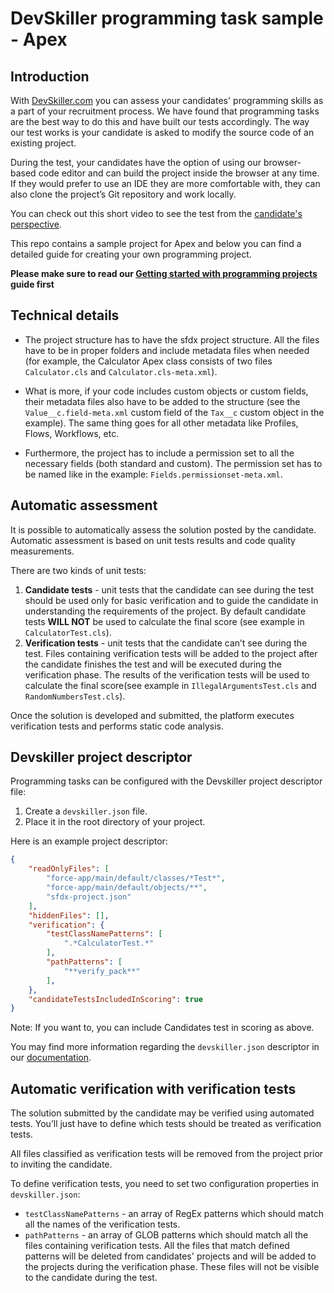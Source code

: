 # DevSkiller programming task sample - Apex

## Introduction

With [DevSkiller.com](https://devskiller.com) you can assess your candidates'
programming skills as a part of your recruitment process. We have found that
programming tasks are the best way to do this and have built our tests
accordingly. The way our test works is your candidate is asked to modify the
source code of an existing project.

During the test, your candidates have the option of using our browser-based
code editor and can build the project inside the browser at any time. If they
would prefer to use an IDE they are more comfortable with, they can also
clone the project’s Git repository and work locally.

You can check out this short video to see the test from the [candidate's
perspective](https://goo.gl/AXXaTT).

This repo contains a sample project for Apex and below you can
find a detailed guide for creating your own programming project.

**Please make sure to read our [Getting started with programming
projects](https://goo.gl/gkQU4J) guide first**

## Technical details

- The project structure has to have the sfdx project structure. All the files have to be in proper folders and include metadata files when needed (for example, the Calculator Apex class consists of two files `Calculator.cls` and `Calculator.cls-meta.xml`).

- What is more, if your code includes custom objects or custom fields, their metadata files also have to be added to the structure (see the `Value__c.field-meta.xml` custom field of the `Tax__c` custom object in the example). The same thing goes for all other metadata like Profiles, Flows, Workflows, etc.

- Furthermore, the project has to include a permission set to all the necessary fields (both standard and custom). The permission set has to be named like in the example: `Fields.permissionset-meta.xml`.

## Automatic assessment

It is possible to automatically assess the solution posted by the candidate.
Automatic assessment is based on unit tests results and code quality
measurements.

There are two kinds of unit tests:

1. **Candidate tests** - unit tests that the candidate can see during the test
   should be used only for basic verification and to guide the candidate in
   understanding the requirements of the project. By default candidate tests **WILL NOT** be used
   to calculate the final score (see example in `CalculatorTest.cls`).
2. **Verification tests** - unit tests that the candidate can’t see during the
   test. Files containing verification tests will be added to the project after
   the candidate finishes the test and will be executed during the verification
   phase. The results of the verification tests will be used to calculate the
   final score(see example in `IllegalArgumentsTest.cls` and `RandomNumbersTest.cls`).

Once the solution is developed and submitted, the platform executes
verification tests and performs static code analysis.

## Devskiller project descriptor

Programming tasks can be configured with the Devskiller project descriptor file:

1. Create a `devskiller.json` file.
2. Place it in the root directory of your project.

Here is an example project descriptor:

```json
{
    "readOnlyFiles": [
        "force-app/main/default/classes/*Test*",
        "force-app/main/default/objects/**",
        "sfdx-project.json"
    ],
    "hiddenFiles": [],
    "verification": {
        "testClassNamePatterns": [
            ".*CalculatorTest.*"
        ],
        "pathPatterns": [
            "**verify_pack**"
        ],
    },
    "candidateTestsIncludedInScoring": true
}
```

Note: If you want to, you can include Candidates test in scoring as above. 

You may find more information regarding the `devskiller.json` descriptor in our
[documentation](https://goo.gl/uWXeCD).

## Automatic verification with verification tests

The solution submitted by the candidate may be verified using automated tests.
You’ll just have to define which tests should be treated as verification tests.

All files classified as verification tests will be removed from the project
prior to inviting the candidate.

To define verification tests, you need to set two configuration properties in
`devskiller.json`:

- `testClassNamePatterns` - an array of RegEx patterns which should match all the
  names of the verification tests.
- `pathPatterns` - an array of GLOB patterns which should match all the files
  containing verification tests. All the files that match defined patterns will
  be deleted from candidates' projects and will be added to the projects during
  the verification phase. These files will not be visible to the candidate during
  the test.
